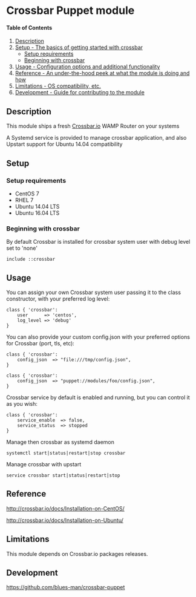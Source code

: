 # Crossbar Puppet module

#### Table of Contents

1. [Description](#description)
1. [Setup - The basics of getting started with crossbar](#setup)
    * [Setup requirements](#setup-requirements)
    * [Beginning with crossbar](#beginning-with-crossbar)
1. [Usage - Configuration options and additional functionality](#usage)
1. [Reference - An under-the-hood peek at what the module is doing and how](#reference)
1. [Limitations - OS compatibility, etc.](#limitations)
1. [Development - Guide for contributing to the module](#development)

## Description

This module ships a fresh [Crossbar.io](http://crossbar.io/) WAMP Router on your systems

A Systemd service is provided to manage crossbar application, and also Upstart support
for Ubuntu 14.04 compatibility

## Setup


### Setup requirements

* CentOS 7
* RHEL 7
* Ubuntu 14.04 LTS
* Ubuntu 16.04 LTS

### Beginning with crossbar

By default Crossbar is installed for crossbar system user with debug level set to 'none'

```
include ::crossbar

```

## Usage

You can assign your own Crossbar system user passing it to the class constructor, with
your preferred log level:

```
class { 'crossbar': 
    user      => 'centos',
    log_level => 'debug'
}
```

You can also provide your custom config.json with your preferred options for Crossbar (port, tls, etc):

```
class { 'crossbar': 
    config_json  => "file:///tmp/config.json",
}
```

```
class { 'crossbar': 
    config_json  => "puppet://modules/foo/config.json",
}
```

Crossbar service by default is enabled and running, but you can control it as you wish:

```
class { 'crossbar': 
    service_enable  => false,
    service_status  => stopped
}
```

Manage then crossbar as systemd daemon

```
systemctl start|status|restart|stop crossbar
```

Manage crossbar with upstart

```
service crossbar start|status|restart|stop
```

## Reference

http://crossbar.io/docs/Installation-on-CentOS/

http://crossbar.io/docs/Installation-on-Ubuntu/

## Limitations

This module depends on Crossbar.io packages releases.

## Development

https://github.com/blues-man/crossbar-puppet
